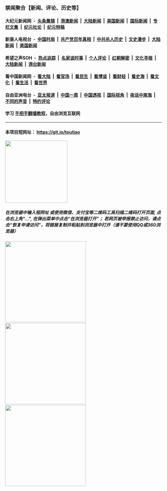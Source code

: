 ### 禁闻聚合【新闻、评论、历史等】

#### 大纪元新闻网 &nbsp;-&nbsp; [头条集锦](indexes/E头条集锦.md?t=02051611) &nbsp;|&nbsp; [港澳新闻](indexes/E港澳新闻.md?t=02051611)  &nbsp;|&nbsp; [大陆新闻](indexes/E大陆新闻.md?t=02051611) &nbsp;|&nbsp; [美国新闻](indexes/E美国新闻.md?t=02051611) &nbsp;|&nbsp; [国际新闻](indexes/E国际新闻.md?t=02051611) &nbsp;|&nbsp; [专栏文集](indexes/E专栏文集.md?t=02051611) &nbsp;|&nbsp; [纪元社论](indexes/E纪元社论.md?t=02051611) &nbsp;|&nbsp; [纪元特稿](indexes/E纪元特稿.md?t=02051611) 

#### 新唐人电视台 &nbsp;-&nbsp; [中国时局](indexes/N中国时局.md?t=02051611) &nbsp;|&nbsp; [共产党百年真相](indexes/N共产党百年真相.md?t=02051611) &nbsp;|&nbsp; [中共杀人历史](indexes/N中共杀人历史.md?t=02051611) &nbsp;|&nbsp; [文史漫步](indexes/N文史漫步.md?t=02051611) &nbsp;|&nbsp; [大陆新闻](indexes/N大陆新闻.md?t=02051611) &nbsp;|&nbsp; [美国新闻](indexes/N美国新闻.md?t=02051611)

#### 希望之声SOH &nbsp;-&nbsp; [热点追踪](indexes/H热点追踪.md?t=02051611) &nbsp;|&nbsp; [名家谈时事](indexes/H名家谈时事.md?t=02051611) &nbsp;|&nbsp; [个人评论](indexes/H个人评论.md?t=02051611)  &nbsp;|&nbsp; [红朝解密](indexes/H红朝解密.md?t=02051611) &nbsp;|&nbsp; [文化寻根](indexes/H文化寻根.md?t=02051611) &nbsp;|&nbsp; [大陆新闻](indexes/H大陆新闻.md?t=02051611) &nbsp;|&nbsp; [港台新闻](indexes/H港台新闻.md?t=02051611)

#### 看中国新闻网 &nbsp;-&nbsp; [看大陆](indexes/S看大陆.md?t=02051611) &nbsp;|&nbsp; [看官场](indexes/S看官场.md?t=02051611) &nbsp;|&nbsp; [看民生](indexes/S看民生.md?t=02051611)  &nbsp;|&nbsp; [看博谈](indexes/S看博谈.md?t=02051611) &nbsp;|&nbsp; [看财经](indexes/S看财经.md?t=02051611) &nbsp;|&nbsp; [看史海](indexes/S看史海.md?t=02051611) &nbsp;|&nbsp; [看文化](indexes/S看文化.md?t=02051611) &nbsp;|&nbsp; [看生活](indexes/S看生活.md?t=02051611) &nbsp;|&nbsp; [看世界](indexes/S看世界.md?t=02051611)

#### 自由亚洲电台 &nbsp;-&nbsp; [亚太报道](indexes/R亚太报道.md?t=02051611) &nbsp;|&nbsp; [中国一周](indexes/R中国一周.md?t=02051611) &nbsp;|&nbsp; [中国透视](indexes/R中国透视.md?t=02051611)  &nbsp;|&nbsp; [国际视角](indexes/R国际视角.md?t=02051611) &nbsp;|&nbsp; [夜话中南海](indexes/R夜话中南海.md?t=02051611) &nbsp;|&nbsp; [不同的声音](indexes/R不同的声音.md?t=02051611) &nbsp;|&nbsp; [特约评论](indexes/R特约评论.md?t=02051611)

#### 学习 [手把手翻墙教程](https://github.com/gfw-breaker/guides/wiki)，自由浏览互联网

----

#### 本项目短网址： https://git.io/toutiao
<img src="https://raw.githubusercontent.com/gfw-breaker/banned-news/master/scripts/img/qr.png" width="200px"/>  

##### 在浏览器中输入短网址 或使用微信、支付宝等二维码工具扫描二维码打开页面, 点击右上角"...", 在弹出菜单中点击“在浏览器打开”； 若网页被举报禁止访问，请点击“恢复申请访问”，将链接复制并粘贴到浏览器中打开（请不要使用QQ或360浏览器）

<img src="https://raw.githubusercontent.com/gfw-breaker/banned-news/master/scripts/img/1.png" width="260px"/> &nbsp; <img src="https://raw.githubusercontent.com/gfw-breaker/banned-news/master/scripts/img/2.png" width="260px"/> &nbsp; <img src="https://raw.githubusercontent.com/gfw-breaker/banned-news/master/scripts/img/3.png" width="260px"/>
